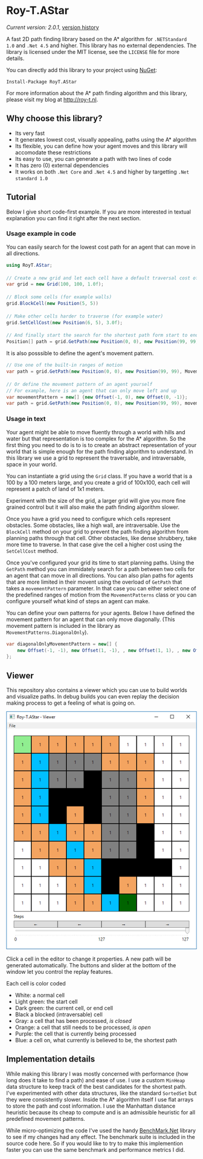 # Roy-T.AStar

*Current version: 2.0.1*,  [version history](versions.md)

A fast 2D path finding library based on the A* algorithm for `.NETStandard 1.0` and `.Net 4.5` and higher. This library has no external dependencies. The library is licensed under the MIT license, see the `LICENSE` file for more details.

You can directly add this library to your project using [NuGet](https://www.nuget.org/packages/RoyT.AStar/):

```
Install-Package RoyT.AStar
```

For more information about the A* path finding algorithm and this library, please visit my blog at http://roy-t.nl.

## Why choose this library?
- Its very fast
- It generates lowest cost, visually appealing, paths using the A* algorithm
- Its flexible, you can define how your agent moves and this library will accomodate these restrictions
- Its easy to use, you can generate a path with two lines of code
- It has zero (0) external dependencies
- It works on both `.Net Core` and `.Net 4.5` and higher by targetting `.Net standard 1.0`


## Tutorial

Below I give short code-first example. If you are more interested in textual explanation you can find it right after the next section.

### Usage example in code
You can easily search for the lowest cost path for an agent that can move in all directions.

```csharp
using RoyT.AStar;

// Create a new grid and let each cell have a default traversal cost of 1.0
var grid = new Grid(100, 100, 1.0f);

// Block some cells (for example walls)
grid.BlockCell(new Position(5, 5))

// Make other cells harder to traverse (for example water)
grid.SetCellCost(new Position(6, 5), 3.0f);

// And finally start the search for the shortest path form start to end
Position[] path = grid.GetPath(new Position(0, 0), new Position(99, 99));

```
It is also posssible to define the agent's movement pattern.

```csharp
// Use one of the built-in ranges of motion
var path = grid.GetPath(new Position(0, 0), new Position(99, 99), MovementPatterns.DiagonalOnly);

// Or define the movement pattern of an agent yourself
// For example, here is an agent that can only move left and up
var movementPattern = new[] {new Offset(-1, 0), new Offset(0, -1)};
var path = grid.GetPath(new Position(0, 0), new Position(99, 99), movementPattern);

```

### Usage in text
Your agent might be able to move fluently through a world with hills and water but that representation is too complex for the A* algorithm. 
So the first thing you need to do is to is to create an abstract representation of your world that is simple enough for the path finding algorithm to understand.
In this library we use a grid to represent the traversable, and intraversable, space in your world. 

You can instantiate a grid using the `Grid` class. If you have a world that is a 100 by a 100 meters large, and you
create a grid of 100x100, each cell will represent a patch of land of 1x1 meters. 

Experiment with the size of the grid, a larger grid
will give you more fine grained control but it will also make the path finding algorithm slower.

Once you have a grid you need to configure which cells represent obstacles. Some obstacles, like a high wall, are intraversable. Use the `BlockCell` method on your grid to prevent the path finding algorithm from planning paths through that cell.
Other obstacles, like dense shrubbery, take more time to traverse. In that case give the cell a higher cost using the `SetCellCost` method.

Once you've configured your grid its time to start planning paths. Using the `GetPath` method you can immidately search for a path between two cells for an agent that can move in all directions. 
You can also plan paths for agents that are more limited in their movent using the overload of `GetPath` that takes a `movementPattern` parameter. In that case you can either select one of the predefined ranges of motion from the `MovementPatterns` class or you can configure yourself what kind of steps an agent can make.

You can define your own patterns for your agents. Below I have defined the movement pattern for an agent that can only move diagonally. (This movement pattern is included in the library as `MovementPatterns.DiagonalOnly`).

```csharp
var diagonalOnlyMovementPattern = new[] {
    new Offset(-1, -1), new Offset(1, -1), , new Offset(1, 1), , new Offset(-1, 1)
};
```


## Viewer
This repository also contains a viewer which you can use to build worlds and visualize paths.
In debug builds you can even replay the decision making process to get a feeling of what is going on.

![The viewer](viewer.png?raw=true "The viewer")
 
Click a cell in the editor to change it properties. A new path will be generated automatically.
The buttons and slider at the bottom of the window let you control the replay features.

Each cell is color coded

- White: a normal cell
- Light green: the start cell
- Dark green: the current cell, or end cell
- Black a blocked (intraversable) cell
- Gray: a cell that has been processed, *is closed*
- Orange: a cell that still needs to be processed, *is open*
- Purple: the cell that is currently being processed
- Blue: a cell on, what currently is believed to be, the shortest path


## Implementation details
While making this library I was mostly concerned with performance (how long does it take to find a path) and ease of use.
I use a custom `MinHeap` data structure to keep track of the best candidates for the shortest path. I've experimented with other data structures, like the standard `SortedSet` but they were consistently slower. 
Inside the A\* algorithm itself I use flat arrays to store the path and cost information. I use the Manhattan distance heuristic because its cheap to compute and is an admissible heuristic for all predefined movement patterns.

While micro-optimizing the code I've used the handy [BenchMark.Net](https://github.com/dotnet/BenchmarkDotNet) library to see if my changes had any effect. The benchmark suite is included in the source code here. So if you would like to try to make this implemention faster you can use the same benchmark and performance metrics I did.